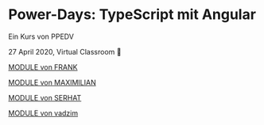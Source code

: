 # Power-Days: TypeScript mit Angular

Ein Kurs von PPEDV

27 April 2020, Virtual Classroom :rocket:

[MODULE von FRANK](frank/ABLAUF.md)

[MODULE von MAXIMILIAN](maximilian/ABLAUF.md)

[MODULE von SERHAT](serhat/ABLAUF.md)

[MODULE von vadzim](vadzim/ABLAUF.md)

